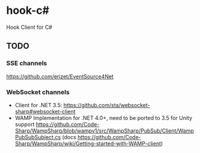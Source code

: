 hook-c#
===

Hook Client for C#

TODO
---

### SSE channels

https://github.com/erizet/EventSource4Net

### WebSocket channels 
- Client for .NET 3.5: https://github.com/sta/websocket-sharp#websocket-client
- WAMP Implementation for .NET 4.0+, need to be ported to 3.5 for Unity support https://github.com/Code-Sharp/WampSharp/blob/wampv1/src/WampSharp/PubSub/Client/WampPubSubSubject.cs (docs https://github.com/Code-Sharp/WampSharp/wiki/Getting-started-with-WAMP-client)
